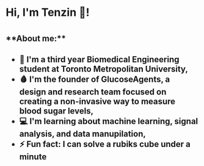 <h1> Hi, I'm Tenzin 👋! <h1>

<h2>**About me:**<h2>

- <b>🍎 I'm a third year **Biomedical Engineering student** at Toronto Metropolitan University, <b>
- <b>🩸 I'm the founder of **GlucoseAgents**, a design and research team focused on creating a non-invasive way to measure blood sugar levels, <b>
- <b>💻 I'm learning about **machine learning, signal analysis, and data manupilation**,<b>
- <b>⚡  **Fun fact:** I can solve a rubiks cube under a minute<b>

<!--
**TenzinDhonyoe/TenzinDhonyoe** is a ✨ _special_ ✨ repository because its `README.md` (this file) appears on your GitHub profile.

Here are some ideas to get you started:

- 🔭 I’m currently working on ...
- 🌱 I’m currently learning ...
- 👯 I’m looking to collaborate on ...
- 🤔 I’m looking for help with ...
- 💬 Ask me about ...
- 📫 How to reach me: ...
- 😄 Pronouns: ...
- ⚡ Fun fact: ...
-->
